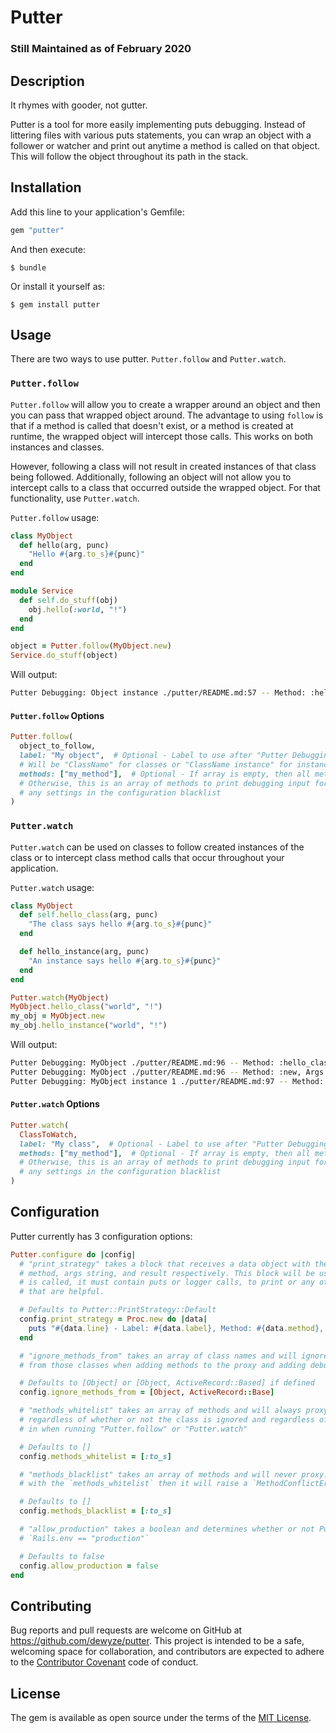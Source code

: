 # Putter

### Still Maintained as of February 2020

## Description

It rhymes with gooder, not gutter.

Putter is a tool for more easily implementing puts debugging. Instead of littering files with various puts statements, you can wrap an object with a follower or watcher and print out anytime a method is called on that object. This will follow the object throughout its path in the stack.

## Installation

Add this line to your application's Gemfile:

```ruby
gem "putter"
```

And then execute:

    $ bundle

Or install it yourself as:

    $ gem install putter

## Usage

There are two ways to use putter. `Putter.follow` and `Putter.watch`.

### `Putter.follow`

`Putter.follow` will allow you to create a wrapper around an object and then you can pass that wrapped object around. The advantage to using `follow` is that if a method is called that doesn't exist, or a method is created at runtime, the wrapped object will intercept those calls. This works on both instances and classes.

However, following a class will not result in created instances of that class being followed. Additionally, following an object will not allow you to intercept calls to a class that occurred outside the wrapped object. For that functionality, use `Putter.watch`.

`Putter.follow` usage:

```ruby
class MyObject
  def hello(arg, punc)
    "Hello #{arg.to_s}#{punc}"
  end
end

module Service
  def self.do_stuff(obj)
    obj.hello(:world, "!")
  end
end

object = Putter.follow(MyObject.new)
Service.do_stuff(object)
```

Will output:

```bash
Putter Debugging: Object instance ./putter/README.md:57 -- Method: :hello, Args: [:world, "!"], Result: "Hello world!"
```

#### `Putter.follow` Options

```ruby
Putter.follow(
  object_to_follow,
  label: "My object",  # Optional - Label to use after "Putter Debugging:  My object".
  # Will be "ClassName" for classes or "ClassName instance" for instances
  methods: ["my_method"],  # Optional - If array is empty, then all methods will be watched.
  # Otherwise, this is an array of methods to print debugging input for. This will override
  # any settings in the configuration blacklist
)
```

### `Putter.watch`

`Putter.watch` can be used on classes to follow created instances of the class or to intercept class method calls that occur throughout your application.

`Putter.watch` usage:

```ruby
class MyObject
  def self.hello_class(arg, punc)
    "The class says hello #{arg.to_s}#{punc}"
  end

  def hello_instance(arg, punc)
    "An instance says hello #{arg.to_s}#{punc}"
  end
end

Putter.watch(MyObject)
MyObject.hello_class("world", "!")
my_obj = MyObject.new
my_obj.hello_instance("world", "!")
```

Will output:

```bash
Putter Debugging: MyObject ./putter/README.md:96 -- Method: :hello_class, Args: ["world", "!"], Result: The class says hello world!
Putter Debugging: MyObject ./putter/README.md:96 -- Method: :new, Args: [], Result: #<MyObject:0x0000000000>
Putter Debugging: MyObject instance 1 ./putter/README.md:97 -- Method: :hello_instance, Args: ["world", "!"], Result: The instance says hello world!
```

#### `Putter.watch` Options

```ruby
Putter.watch(
  ClassToWatch,
  label: "My class",  # Optional - Label to use after "Putter Debugging:  My class". Will be "ClassName" for classes or "ClassName instance #" for instances
  methods: ["my_method"],  # Optional - If array is empty, then all methods will be watched.
  # Otherwise, this is an array of methods to print debugging input for. This will override
  # any settings in the configuration blacklist
)
```

## Configuration

Putter currently has 3 configuration options:

```ruby
Putter.configure do |config|
  # "print_strategy" takes a block that receives a data object with the label, line,
  # method, args string, and result respectively. This block will be used after each method
  # is called, it must contain puts or logger calls, to print or any other method callbacks
  # that are helpful.

  # Defaults to Putter::PrintStrategy::Default
  config.print_strategy = Proc.new do |data|
    puts "#{data.line} - Label: #{data.label}, Method: #{data.method}, Args: #{data.args}, Result: #{data.result}"
  end

  # "ignore_methods_from" takes an array of class names and will ignore both class and instance methods
  # from those classes when adding methods to the proxy and adding debug output

  # Defaults to [Object] or [Object, ActiveRecord::Based] if defined
  config.ignore_methods_from = [Object, ActiveRecord::Base]

  # "methods_whitelist" takes an array of methods and will always proxy and debug those methods
  # regardless of whether or not the class is ignored and regardless of what methods are passed
  # in when running "Putter.follow" or "Putter.watch"

  # Defaults to []
  config.methods_whitelist = [:to_s]

  # "methods_blacklist" takes an array of methods and will never proxy. If this is combined
  # with the `methods_whitelist` then it will raise a `MethodConflictError`.

  # Defaults to []
  config.methods_blacklist = [:to_s]

  # "allow_production" takes a boolean and determines whether or not Putter will run if
  # `Rails.env == "production"`

  # Defaults to false
  config.allow_production = false
end
```

## Contributing

Bug reports and pull requests are welcome on GitHub at https://github.com/dewyze/putter. This project is intended to be a safe, welcoming space for collaboration, and contributors are expected to adhere to the [Contributor Covenant](http://contributor-covenant.org) code of conduct.

## License

The gem is available as open source under the terms of the [MIT License](http://opensource.org/licenses/MIT).
